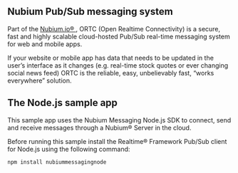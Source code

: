 ## Nubium Pub/Sub messaging system
Part of the [Nubium.io® ](http://www.nubium.io), ORTC (Open Realtime Connectivity) is a secure, fast and highly scalable cloud-hosted Pub/Sub real-time messaging system for web and mobile apps.

If your website or mobile app has data that needs to be updated in the user’s interface as it changes (e.g. real-time stock quotes or ever changing social news feed) ORTC is the reliable, easy, unbelievably fast, “works everywhere” solution.

## The Node.js sample app
This sample app uses the Nubium Messaging Node.js SDK to connect, send and receive messages through a Nubium® Server in the cloud.

Before running this sample install the Realtime® Framework Pub/Sub client for Node.js using the following command:

```
npm install nubiummessagingnode
```
